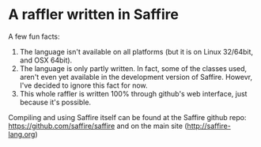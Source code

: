 A raffler written in Saffire
============================

A few fun facts:
1. The language isn't available on all platforms (but it is on Linux 32/64bit, and OSX 64bit).
2. The language is only partly written. In fact, some of the classes used, aren't even yet available in the development version of Saffire. Howevr, I've decided to ignore this fact for now.
3. This whole raffler is written 100% through github's web interface, just because it's possible.

Compiling and using Saffire itself can be found at the Saffire github repo: https://github.com/saffire/saffire and on the main site (http://saffire-lang.org)
